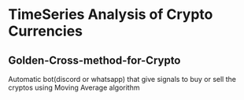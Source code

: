 # TimeSeries Analysis of Crypto Currencies
## Golden-Cross-method-for-Crypto
Automatic bot(discord or whatsapp) that give signals to buy or sell the cryptos using Moving Average algorithm
